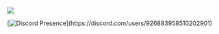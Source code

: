 ![](https://komarev.com/ghpvc/?username=your-github-username&color=dc143c)

[![Discord Presence](https://lanyard-profile-readme.vercel.app/api/926883958510202901?theme=light&bg=7ad3f5&animated=false&hideDiscrim=true&borderRadius=30px&idleMessage=Probably%20doing%20something%20else...)](https://discord.com/users/926883958510202901)
